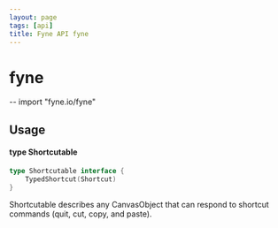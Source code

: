 ```yaml
---
layout: page
tags: [api]
title: Fyne API fyne
---
```


# fyne
--
    import "fyne.io/fyne"

## Usage

#### type Shortcutable

```go
type Shortcutable interface {
	TypedShortcut(Shortcut)
}
```

Shortcutable describes any CanvasObject that can respond to shortcut commands (quit, cut, copy, and paste).
